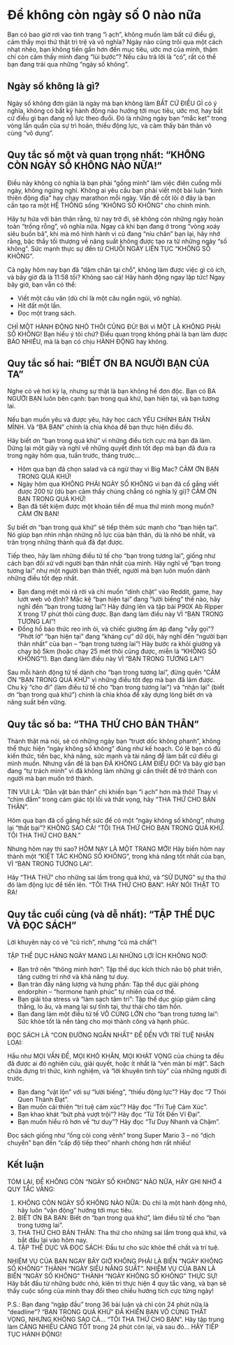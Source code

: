 # Để không còn ngày số 0 nào nữa

Bạn có bao giờ rơi vào tình trạng “ì ạch”, không muốn làm bất cứ điều gì, cảm thấy mọi thứ thật trì trệ và vô nghĩa? Ngày nào cũng trôi qua một cách nhạt nhẽo, bạn không tiến gần hơn đến mục tiêu, ước mơ của mình, thậm chí còn cảm thấy mình đang “lùi bước”? Nếu câu trả lời là “có”, rất có thể bạn đang trải qua những “ngày số không”.

## Ngày số không là gì?

Ngày số không đơn giản là ngày mà bạn không làm BẤT CỨ ĐIỀU GÌ có ý nghĩa, không có bất kỳ hành động nào hướng tới mục tiêu, ước mơ, hay bất cứ điều gì bạn đang nỗ lực theo đuổi. Đó là những ngày bạn “mắc kẹt” trong vòng lẩn quẩn của sự trì hoãn, thiếu động lực, và cảm thấy bản thân vô cùng “vô dụng”.

## Quy tắc số một và quan trọng nhất: “KHÔNG CÒN NGÀY SỐ KHÔNG NÀO NỮA!”

Điều này không có nghĩa là bạn phải “gồng mình” làm việc điên cuồng mỗi ngày, không ngừng nghỉ. Không ai yêu cầu bạn phải viết một bài luận “kinh thiên động địa” hay chạy marathon mỗi ngày. Vấn đề cốt lõi ở đây là bạn cần tạo ra một HỆ THỐNG sống “KHÔNG SỐ KHÔNG” cho chính mình.

Hãy tự hứa với bản thân rằng, từ nay trở đi, sẽ không còn những ngày hoàn toàn “trống rỗng”, vô nghĩa nữa. Ngay cả khi bạn đang ở trong “vòng xoáy siêu buồn bã”, khi mà mô hình hành vi cũ đang “níu chân” bạn lại, hãy nhớ rằng, bậc thầy tối thượng về năng suất không được tạo ra từ những ngày “số không”. Sức mạnh thực sự đến từ CHUỖI NGÀY LIÊN TỤC “KHÔNG SỐ KHÔNG”.

Cả ngày hôm nay bạn đã “dậm chân tại chỗ”, không làm được việc gì có ích, và bây giờ đã là 11:58 tối? Không sao cả! Hãy hành động ngay lập tức! Ngay bây giờ, bạn vẫn có thể:

*  Viết một câu văn (dù chỉ là một câu ngắn ngủi, vô nghĩa).
*  Hít đất một lần.
*  Đọc một trang sách.

CHỈ MỘT HÀNH ĐỘNG NHỎ THÔI CŨNG ĐỦ! Bởi vì MỘT LÀ KHÔNG PHẢI SỐ KHÔNG! Bạn hiểu ý tôi chứ? Điều quan trọng không phải là bạn làm được BÁO NHIÊU, mà là bạn có chịu HÀNH ĐỘNG hay không.

## Quy tắc số hai: “BIẾT ƠN BA NGƯỜI BẠN CỦA TA”

Nghe có vẻ hơi kỳ lạ, nhưng sự thật là bạn không hề đơn độc. Bạn có BA NGƯỜI BẠN luôn bên cạnh: bạn trong quá khứ, bạn hiện tại, và bạn tương lai.

Nếu bạn muốn yêu và được yêu, hãy học cách YÊU CHÍNH BẢN THÂN MÌNH. Và “BA BẠN” chính là chìa khóa để bạn thực hiện điều đó.

Hãy biết ơn “bạn trong quá khứ” vì những điều tích cực mà bạn đã làm. Dừng lại một giây và nghĩ về những quyết định tốt đẹp mà bạn đã đưa ra trong ngày hôm qua, tuần trước, tháng trước…

*  Hôm qua bạn đã chọn salad và cá ngừ thay vì Big Mac? CẢM ƠN BẠN TRONG QUÁ KHỨ!
*  Ngày hôm qua KHÔNG PHẢI NGÀY SỐ KHÔNG vì bạn đã cố gắng viết được 200 từ (dù bạn cảm thấy chúng chẳng có nghĩa lý gì)? CẢM ƠN BẠN TRONG QUÁ KHỨ!
*  Bạn đã tiết kiệm được một khoản tiền để mua thứ mình mong muốn? CẢM ƠN BẠN!

Sự biết ơn “bạn trong quá khứ” sẽ tiếp thêm sức mạnh cho “bạn hiện tại”. Nó giúp bạn nhìn nhận những nỗ lực của bản thân, dù là nhỏ bé nhất, và trân trọng những thành quả đã đạt được.

Tiếp theo, hãy làm những điều tử tế cho “bạn trong tương lai”, giống như cách bạn đối xử với người bạn thân nhất của mình. Hãy nghĩ về “bạn trong tương lai” như một người bạn thân thiết, người mà bạn luôn muốn dành những điều tốt đẹp nhất.

*  Bạn đang mệt mỏi rã rời và chỉ muốn “dính chặt” vào Reddit, game, hay lướt web vô định? Mặc kệ “bạn hiện tại” đang “lười biếng” thế nào, hãy nghĩ đến “bạn trong tương lai”! Hãy đứng lên và tập bài P90X Ab Ripper X trong 17 phút thôi cũng được. Bạn đang làm điều này VÌ “BẠN TRONG TƯƠNG LAI”!
*  Đồng hồ báo thức reo inh ỏi, và chiếc giường ấm áp đang “vẫy gọi”? “Phớt lờ” “bạn hiện tại” đang “kháng cự” dữ dội, hãy nghĩ đến “người bạn thân nhất” của bạn – “bạn trong tương lai”! Hãy bước ra khỏi giường và chạy bộ 5km (hoặc chạy 25 mét thôi cũng được, miễn là “KHÔNG SỐ KHÔNG”!). Bạn đang làm điều này VÌ “BẠN TRONG TƯƠNG LAI”!

Sau mỗi hành động tử tế dành cho “bạn trong tương lai”, đừng quên “CẢM ƠN “BẠN TRONG QUÁ KHỨ” vì những điều tốt đẹp mà bạn đã làm được. Chu kỳ “cho đi” (làm điều tử tế cho “bạn trong tương lai”) và “nhận lại” (biết ơn “bạn trong quá khứ”) chính là chìa khóa để xây dựng lòng biết ơn và năng suất bền vững.

## Quy tắc số ba: “THA THỨ CHO BẢN THÂN”

Thành thật mà nói, sẽ có những ngày bạn “trượt dốc không phanh”, không thể thực hiện “ngày không số không” đúng như kế hoạch. Có lẽ bạn có đủ kiến thức, tiền bạc, khả năng, sức mạnh và tài năng để làm bất cứ điều gì mình muốn. Nhưng vấn đề là bạn ĐÃ KHÔNG LÀM ĐIỀU ĐÓ! Và bây giờ bạn đang “tự trách mình” vì đã không làm những gì cần thiết để trở thành con người mà bạn muốn trở thành.

TIN VUI LÀ: “Dằn vặt bản thân” chỉ khiến bạn “ì ạch” hơn mà thôi! Thay vì “chìm đắm” trong cảm giác tội lỗi và thất vọng, hãy “THA THỨ CHO BẢN THÂN”.

Hôm qua bạn đã cố gắng hết sức để có một “ngày không số không”, nhưng lại “thất bại”? KHÔNG SAO CẢ! “TÔI THA THỨ CHO BẠN TRONG QUÁ KHỨ. TÔI THA THỨ CHO BẠN.”

Nhưng hôm nay thì sao? HÔM NAY LÀ MỘT TRANG MỚI! Hãy biến hôm nay thành một “KIỆT TÁC KHÔNG SỐ KHÔNG”, trong khả năng tốt nhất của bạn, VÌ “BẠN TRONG TƯƠNG LAI”.

Hãy “THA THỨ” cho những sai lầm trong quá khứ, và “SỬ DỤNG” sự tha thứ đó làm động lực để tiến lên. “TÔI THA THỨ CHO BẠN”. HÃY NÓI THẬT TO RA!

## Quy tắc cuối cùng (và dễ nhất): “TẬP THỂ DỤC VÀ ĐỌC SÁCH”

Lời khuyên này có vẻ “cũ rích”, nhưng “cũ mà chất”!

TẬP THỂ DỤC HÀNG NGÀY MANG LẠI NHỮNG LỢI ÍCH KHÔNG NGỜ:

*  Bạn trở nên “thông minh hơn”: Tập thể dục kích thích não bộ phát triển, tăng cường trí nhớ và khả năng tư duy.
*  Bạn tràn đầy năng lượng và hưng phấn: Tập thể dục giải phóng endorphin – “hormone hạnh phúc” tự nhiên của cơ thể.
*  Bạn giải tỏa stress và “làm sạch tâm trí”: Tập thể dục giúp giảm căng thẳng, lo âu, và mang lại sự tĩnh tại, thư thái cho tâm hồn.
*  Bạn đang làm một điều tử tế VÔ CÙNG LỚN cho “bạn trong tương lai”: Sức khỏe tốt là nền tảng cho mọi thành công và hạnh phúc.

ĐỌC SÁCH LÀ “CON ĐƯỜNG NGẮN NHẤT” ĐỂ ĐẾN VỚI TRÍ TUỆ NHÂN LOẠI:

Hầu như MỌI VẤN ĐỀ, MỌI KHÓ KHĂN, MỌI KHÁT VỌNG của chúng ta đều đã được ai đó nghiên cứu, giải quyết, hoặc ít nhất là “vén màn bí mật”. Sách chứa đựng tri thức, kinh nghiệm, và “lời khuyên tinh túy” của những người đi trước.

*  Bạn đang “vật lộn” với sự “lười biếng”, “thiếu động lực”? Hãy đọc “7 Thói Quen Thành Đạt”.
*  Bạn muốn cải thiện “trí tuệ cảm xúc”? Hãy đọc “Trí Tuệ Cảm Xúc”.
*  Bạn khao khát “bứt phá vượt trội”? Hãy đọc “Từ Tốt Đến Vĩ Đại”.
*  Bạn muốn hiểu rõ hơn về “tư duy”? Hãy đọc “Tư Duy Nhanh và Chậm”.

Đọc sách giống như “ống còi cong vênh” trong Super Mario 3 – nó “dịch chuyển” bạn đến “cấp độ tiếp theo” nhanh chóng hơn rất nhiều!

## Kết luận
TÓM LẠI, ĐỂ KHÔNG CÒN “NGÀY SỐ KHÔNG” NÀO NỮA, HÃY GHI NHỚ 4 QUY TẮC VÀNG:

1. KHÔNG CÒN NGÀY SỐ KHÔNG NÀO NỮA: Dù chỉ là một hành động nhỏ, hãy luôn “vận động” hướng tới mục tiêu.
2. BIẾT ƠN BA BẠN: Biết ơn “bạn trong quá khứ”, làm điều tử tế cho “bạn trong tương lai”.
3. THA THỨ CHO BẢN THÂN: Tha thứ cho những sai lầm trong quá khứ, và bắt đầu lại vào hôm nay.
4. TẬP THỂ DỤC VÀ ĐỌC SÁCH: Đầu tư cho sức khỏe thể chất và trí tuệ.

NHIỆM VỤ CỦA BẠN NGAY BÂY GIỜ KHÔNG PHẢI LÀ BIẾN “NGÀY KHÔNG SỐ KHÔNG” THÀNH “NGÀY SIÊU NĂNG SUẤT”. NHIỆM VỤ CỦA BẠN LÀ BIẾN “NGÀY SỐ KHÔNG” THÀNH “NGÀY KHÔNG SỐ KHÔNG” THỰC SỰ! Hãy bắt đầu từ những bước nhỏ, kiên trì thực hiện 4 quy tắc vàng, và bạn sẽ thấy cuộc sống của mình thay đổi theo chiều hướng tích cực từng ngày!

P.S.: Bạn đang “ngập đầu” trong 36 bài luận và chỉ còn 24 phút nữa là “deadline”? “BẠN TRONG QUÁ KHỨ” ĐÃ KHIẾN BẠN VÔ CÙNG THẤT VỌNG, NHƯNG KHÔNG SAO CẢ… “TÔI THA THỨ CHO BẠN”. Hãy tập trung làm CÀNG NHIỀU CÀNG TỐT trong 24 phút còn lại, và sau đó… HÃY TIẾP TỤC HÀNH ĐỘNG!